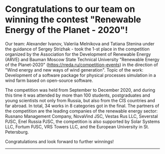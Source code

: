 ﻿Congratulations to our team on winning the contest "Renewable Energy of the Planet - 2020"!
=================
Our team: Alexander Ivanov, Valeriia Melnikova and Tatiana Stenina under the guidance of Sergey Strizhak - took the 1-st place in the competition organized by the Association for the Development of Renewable Energy (ARVE) and Bauman Moscow State Technical University "Renewable Energy of the Planet-2020" (https://rreda.ru/competition-events) in the direction of "Wind energy and new ways of wind generation". Topic of the work: Development of a software package for physical processes simulation in a wind farm based on open-source software.

The competition was held from September to December 2020, and during this time it was attended by more than 100 students, postgraduates and young scientists not only from Russia, but also from the CIS countries and far abroad. In total, 34 works in 8 categories got in the final. The partners of the competition are the leading companies of the renewable energy sector: Rusnano Management Company, NovaVind JSC, Vestas Rus LLC, Severstal PJSC, Enel Russia PJSC, the competition is also supported by Solar Systems LLC, Fortum PJSC, VRS Towers LLC, and the European University in St. Petersburg.

Congratulations and look forward to further winnings!
____________________________________________